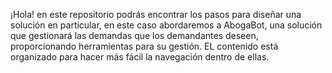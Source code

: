 ¡Hola! en este repositorio podrás encontrar los pasos para diseñar una solución en particular, en este caso abordaremos a AbogaBot, una solución que gestionará las demandas que los demandantes deseen, proporcionando herramientas para su gestión. 
EL contenido está organizado para hacer más fácil la navegación dentro de ellas.

